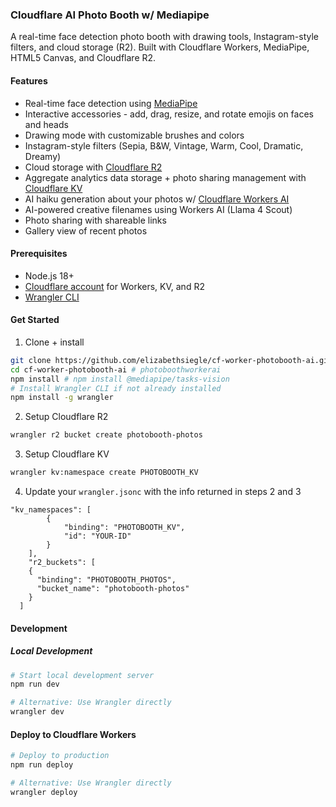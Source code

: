 ### Cloudflare AI Photo Booth w/ Mediapipe 
A real-time face detection photo booth with drawing tools, Instagram-style filters, and cloud storage (R2). Built with Cloudflare Workers, MediaPipe, HTML5 Canvas, and Cloudflare R2.

#### Features

- Real-time face detection using [MediaPipe](https://ai.google.dev/edge/mediapipe/solutions/vision/face_detector/web_js)
- Interactive accessories - add, drag, resize, and rotate emojis on faces and heads
- Drawing mode with customizable brushes and colors
- Instagram-style filters (Sepia, B&W, Vintage, Warm, Cool, Dramatic, Dreamy)
- Cloud storage with [Cloudflare R2](https://developers.cloudflare.com/r2/)
- Aggregate analytics data storage + photo sharing management with [Cloudflare KV](https://developers.cloudflare.com/kv/)
- AI haiku generation about your photos w/ [Cloudflare Workers AI](https://developers.cloudflare.com/workers-ai/models/llama-4-scout-17b-16e-instruct/)
- AI-powered creative filenames using Workers AI (Llama 4 Scout)
- Photo sharing with shareable links
- Gallery view of recent photos

#### Prerequisites

- Node.js 18+
- [Cloudflare account](https://dash.cloudflare.com/sign-up) for Workers, KV, and R2
- [Wrangler CLI](https://developers.cloudflare.com/workers/wrangler/install-and-update/)

#### Get Started
1. Clone + install
```bash
git clone https://github.com/elizabethsiegle/cf-worker-photobooth-ai.git
cd cf-worker-photobooth-ai # photoboothworkerai
npm install # npm install @mediapipe/tasks-vision
# Install Wrangler CLI if not already installed
npm install -g wrangler
```
2. Setup Cloudflare R2
```bash
wrangler r2 bucket create photobooth-photos
```

3. Setup Cloudflare KV
```bash
wrangler kv:namespace create PHOTOBOOTH_KV 
```

4. Update your `wrangler.jsonc` with the info returned in steps 2 and 3
```jsonc
"kv_namespaces": [
		{ 
			"binding": "PHOTOBOOTH_KV",
			"id": "YOUR-ID"
		}
	],
	"r2_buckets": [
    {
      "binding": "PHOTOBOOTH_PHOTOS",
      "bucket_name": "photobooth-photos"
    }
  ]
```

#### Development
##### Local Development
```bash
# Start local development server
npm run dev

# Alternative: Use Wrangler directly
wrangler dev
```

#### Deploy to Cloudflare Workers
```bash
# Deploy to production
npm run deploy

# Alternative: Use Wrangler directly
wrangler deploy
```